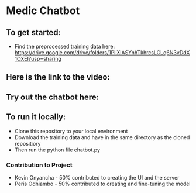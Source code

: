 # Medic Chatbot

## To get started:
- Find the preprocessed training data here: https://drive.google.com/drive/folders/1PllXiASYnhTkhrcsLGLq6N3vDdX1OXEl?usp=sharing

## Here is the link to the video: 

## Try out the chatbot here: 

## To run it locally:
- Clone this repository to your local environment
- Download the training data and have in the same directory as the cloned repositiory
- Then run the python file chatbot.py

### Contribution to Project
- Kevin Onyancha - 50% contributed to creating the UI and the server
- Peris Odhiambo - 50% contributed to creating and fine-tuning the model